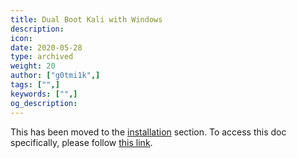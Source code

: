 ```yaml
---
title: Dual Boot Kali with Windows
description:
icon:
date: 2020-05-28
type: archived
weight: 20
author: ["g0tmi1k",]
tags: ["",]
keywords: ["",]
og_description:
---
```


This has been moved to the [installation](https://www.kali.org/docs/installation/) section. To access this doc specifically, please follow [this link](https://www.kali.org/docs/installation/kali-linux-dual-boot-kali-with-windows/).